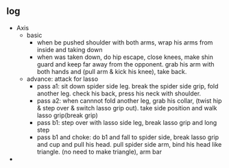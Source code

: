 ## log
- Axis
	- basic
		- when be pushed shoulder with both  arms, wrap his arms from inside and taking down
		- when was taken down, do hip escape, close knees, make shin guard and keep far away from the opponent. grab his arm with both hands and (pull arm & kick his knee), take back.
	- advance: attack for lasso
		- pass a1: sit down spider side leg. break the spider side grip, fold another leg. check his back, press his neck with shoulder.
		- pass a2: when cannnot fold another leg, grab his collar, (twist hip & step over & switch lasso grip out). take side position and walk lasso grip(break grip)
		- pass b1: step over with lasso side leg, break lasso grip and long step
		- pass b1 and choke: do b1 and fall to spider side, break lasso grip and cup and pull his head. pull spider side arm, bind his head like triangle. (no need to make triangle), arm bar
- 